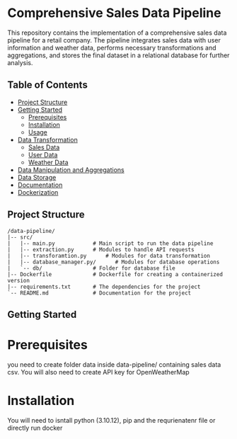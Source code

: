 # Comprehensive Sales Data Pipeline

This repository contains the implementation of a comprehensive sales data pipeline for a retail company. The pipeline integrates sales data with user information and weather data, performs necessary transformations and aggregations, and stores the final dataset in a relational database for further analysis.

## Table of Contents
- [Project Structure](#project-structure)
- [Getting Started](#getting-started)
  - [Prerequisites](#prerequisites)
  - [Installation](#installation)
  - [Usage](#usage)
- [Data Transformation](#data-transformation)
  - [Sales Data](#sales-data)
  - [User Data](#user-data)
  - [Weather Data](#weather-data)
- [Data Manipulation and Aggregations](#data-manipulation-and-aggregations)
- [Data Storage](#data-storage)
- [Documentation](#documentation)
- [Dockerization](#dockerization)

## Project Structure
```plaintext
/data-pipeline/
|-- src/
|   |-- main.py            # Main script to run the data pipeline
|   |-- extraction.py      # Modules to handle API requests
|   |-- transforamtion.py      # Modules for data transformation
|   |-- database_manager.py/      # Modules for database operations
|   `-- db/                # Folder for database file 
|-- Dockerfile             # Dockerfile for creating a containerized version
|-- requirements.txt       # The dependencies for the project
`-- README.md              # Documentation for the project
```

## Getting Started
# Prerequisites
you need to create folder data inside data-pipeline/ containing sales data csv.
You will also need to create API key for OpenWeatherMap
# Installation

You will need to isntall  python (3.10.12), pip and the requrienatenr  file
or 
directly run docker 

